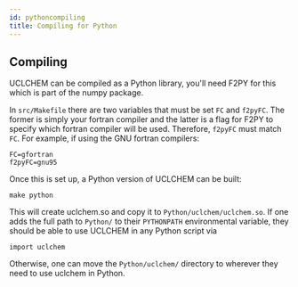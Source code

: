 ```yaml
---
id: pythoncompiling
title: Compiling for Python
---
```


## Compiling

UCLCHEM can be compiled as a Python library, you'll need F2PY for this which is part of the numpy package. 

In ```src/Makefile``` there are two variables that must be set ```FC``` and ```f2pyFC```. The former is simply your fortran compiler and the latter is a flag for F2PY to specify which fortran compiler will be used. Therefore, ```f2pyFC``` must match ```FC```. For example, if using the GNU fortran compilers:

```
FC=gfortran
f2pyFC=gnu95
```

Once this is set up, a Python version of UCLCHEM can be built:

```
make python
```

This will create uclchem.so and copy it to ```Python/uclchem/uclchem.so```. If one adds the full path to ```Python/``` to their ```PYTHONPATH``` environmental variable, they should be able to use UCLCHEM in any Python script via

```import uclchem```

Otherwise, one can move the ```Python/uclchem/``` directory to wherever they need to use uclchem in Python.